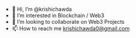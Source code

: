 - 👋 Hi, I’m @krishichawda
- 👀 I’m interested in Blockchain / Web3
- 💞️ I’m looking to collaborate on Web3 Projects
- 📫 How to reach me krishichawda0@gmail.com

<!---
krishichawda/krishichawda is a ✨ special ✨ repository because its `README.md` (this file) appears on your GitHub profile.
You can click the Preview link to take a look at your changes.
--->
